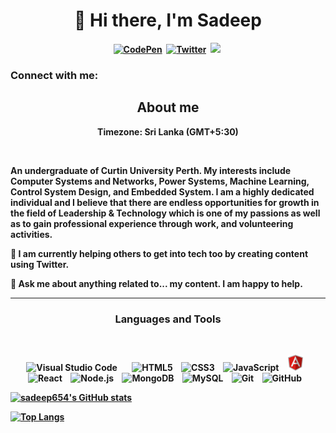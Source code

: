 <p>
  <h1 align="center"><b>👋 Hi there, I'm Sadeep</h1>
</p>
<p align="center">
<a href="https://codepen.io/sadeep654"><img src="https://img.shields.io/badge/Codepen-000000?style=for-the-badge&logo=codepen&logoColor=white" alt="CodePen" /></a>&nbsp;
<a href="https://twitter.com/sadeepdilshan69"><img src="https://img.shields.io/badge/Twitter-1DA1F2?style=for-the-badge&logo=twitter&logoColor=white" alt="Twitter" /></a>&nbsp;
<a href="https://dev.to/sadeep654"><img src="https://img.shields.io/badge/dev.to-0A0A0A?style=for-the-badge&logo=dev.to&logoColor=white alt="Dev.to" /></a>&nbsp;
</p>
 
### Connect with me:

<h2 align="center">About me</h2>
<p align="center">
Timezone: Sri Lanka (GMT+5:30)
</p>
<br />
<p>An undergraduate of Curtin University Perth. My interests include Computer Systems and Networks, Power Systems, Machine Learning, Control System Design, and Embedded System. I am a highly dedicated individual and I believe that there are endless opportunities for growth in the field of Leadership & Technology which is one of my passions as well as to gain professional experience through work, and volunteering activities.</p>

:muscle: I am currently helping others to get into tech too by creating content using Twitter.<br />
<!--:eyes: I’m currently learning ... TypeScript <br />
:raising_hand: I’m looking to collaborate with ... someone who is interested in art / music or helping people /environment <br />
:dizzy_face: I’m looking for help with ... TypeScript<br />-->
💬 Ask me about anything related to... my content. I am happy to help.<br />

---
<h3 align="center"> Languages and Tools</h3>
</p>
<br />
<p align="center">
<img alt="Visual Studio Code" width="26px" src="https://cdn.jsdelivr.net/gh/devicons/devicon/icons/vscode/vscode-original.svg" style="padding-right:20px;" />
<img alt="HTML5" width="26px" src="https://cdn.jsdelivr.net/gh/devicons/devicon/icons/html5/html5-original.svg" style="padding-right:10px;" />
<img alt="CSS3" width="26px" src="https://cdn.jsdelivr.net/gh/devicons/devicon/icons/css3/css3-original.svg" style="padding-right:10px;" />
<img alt="JavaScript" width="26px" src="https://cdn.jsdelivr.net/gh/devicons/devicon/icons/javascript/javascript-original.svg" style="padding-right:10px;" />
<img alt="Angular" width="26px" src="https://github.com/devicons/devicon/blob/v2.14.0/icons/angularjs/angularjs-original.svg" style="padding-right:10px;" />
<img alt="React" width="26px" src="https://cdn.jsdelivr.net/gh/devicons/devicon/icons/react/react-original.svg" style="padding-right:10px;" />
<img alt="Node.js" width="26px" src="https://cdn.jsdelivr.net/gh/devicons/devicon/icons/nodejs/nodejs-original.svg" style="padding-right:10px;" />
<img alt="MongoDB" width="26px" src="https://cdn.jsdelivr.net/gh/devicons/devicon/icons/mongodb/mongodb-original.svg" style="padding-right:10px;" />
<img alt="MySQL" width="26px" src="https://cdn.jsdelivr.net/gh/devicons/devicon/icons/mysql/mysql-original.svg" style="padding-right:10px;" />
<img alt="Git" width="26px" src="https://cdn.jsdelivr.net/gh/devicons/devicon/icons/git/git-original.svg" style="padding-right:10px;" />
<img alt="GitHub" width="26px" src="https://user-images.githubusercontent.com/3369400/139447912-e0f43f33-6d9f-45f8-be46-2df5bbc91289.png" style="padding-right:10px;" />
   </p>
  
[![sadeep654's GitHub stats](https://github-readme-stats.vercel.app/api?username=sadeep654)](https://github.com/anuraghazra/github-readme-stats)

[![Top Langs](https://github-readme-stats.vercel.app/api/top-langs/?username=sadeep654)](https://github.com/anuraghazra/github-readme-stats)
  
[twitter]: https://twitter.com/sadeepdilshan69
[instagram]: https://www.instagram.com/sadeep654/
[linkedin]: https://www.linkedin.com/in/sadeep-dilshan-kasthuriarachchi-973829142/

<!---
sadeep654/sadeep654 is a ✨ special ✨ repository because its `README.md` (this file) appears on your GitHub profile.
You can click the Preview link to take a look at your changes.
--->
